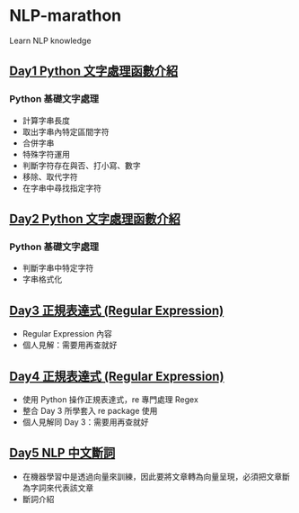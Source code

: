 # NLP-marathon
Learn NLP knowledge

## [Day1 Python 文字處理函數介紹](https://github.com/myps6415/NLP-marathon/blob/main/D01%20Python%20文字處理函數介紹/README.md)
### Python 基礎文字處理
* 計算字串長度 
* 取出字串內特定區間字符
* 合併字串
* 特殊字符運用
* 判斷字符存在與否、打小寫、數字
* 移除、取代字符
* 在字串中尋找指定字符

## [Day2 Python 文字處理函數介紹](https://github.com/myps6415/NLP-marathon/blob/main/D02%20Python%20文字處理函數介紹/README.md)
### Python 基礎文字處理
* 判斷字串中特定字符
* 字串格式化

## [Day3 正規表達式 (Regular Expression)](https://github.com/myps6415/NLP-marathon/blob/main/D03%20正規表達式/README.md)
* Regular Expression 內容
* 個人見解：需要用再查就好

## [Day4 正規表達式 (Regular Expression)](https://github.com/myps6415/NLP-marathon/blob/main/D04%20正規表達式/README.md)
* 使用 Python 操作正規表達式，re 專門處理 Regex
* 整合 Day 3 所學套入 re package 使用
* 個人見解同 Day 3：需要用再查就好

## [Day5 NLP 中文斷詞](https://github.com/myps6415/NLP-marathon/blob/main/D05%20NLP%20中文斷詞/READ.md)
* 在機器學習中是透過向量來訓練，因此要將文章轉為向量呈現，必須把文章斷為字詞來代表該文章
* 斷詞介紹